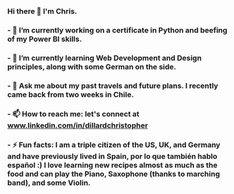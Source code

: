 ### Hi there 👋 I'm Chris.

### - 🔭 I’m currently working on a certificate in Python and beefing of my Power BI skills.

### - 🌱 I’m currently learning Web Development and Design principles, along with some German on the side.

### - 💬 Ask me about my past travels and future plans. I recently came back from two weeks in Chile.

### - 📫 How to reach me: let's connect at www.linkedin.com/in/dillardchristopher 

### - ⚡ Fun facts: I am a triple citizen of the US, UK, and Germany and have previously lived in Spain, por lo que también hablo español :) I love learning new recipes almost as much as the food and can play the Piano, Saxophone (thanks to marching band), and some Violin.




<!--
**Christopherdillard99/Christopherdillard99** is a ✨ _special_ ✨ repository because its `README.md` (this file) appears on your GitHub profile.

Here are some ideas to get you started:

- 🔭 I’m currently working on a certificate in Python and beefing of my Power BI skills.
- 🌱 I’m currently learning Python, Web Development, and German on the side.
- 💬 Ask me about my past travels and future plans. I recently came back from two weeks in Chile 🇨🇱
- 📫 How to reach me: ...
- 😄 Pronouns: ...
- ⚡ Fun facts: I am a triple citizen of the US, UK, and Germany and have previously lived in Spain, por lo que también hablo español :) I love learning new recipes almost as much as the food and can play the Piano, Saxophone (thanks to marching band), and almost the Violin.
-->
